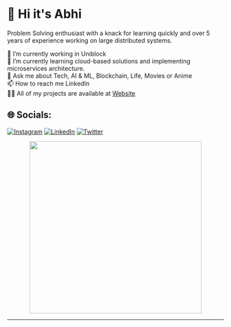 # 💫 Hi it's Abhi
Problem Solving enthusiast with a knack for learning quickly and over 5 years of experience working on large distributed systems.


🔭 I’m currently working in Uniblock<br>🌱 I’m currently learning cloud-based solutions and implementing microservices architecture.<br>💬 Ask me about Tech, AI & ML, Blockchain, Life, Movies or Anime<br>📫 How to reach me LinkedIn<br>👨‍💻 All of my projects are available at [Website](https://abhin-ch.carrd.co) <be>

## 🌐 Socials:
[![Instagram](https://img.shields.io/badge/Instagram-%23E4405F.svg?logo=Instagram&logoColor=white)](https://instagram.com/abhinav6325) [![LinkedIn](https://img.shields.io/badge/LinkedIn-%230077B5.svg?logo=linkedin&logoColor=white)](https://linkedin.com/in/abhin-ch) [![Twitter](https://img.shields.io/badge/Twitter-%231DA1F2.svg?logo=Twitter&logoColor=white)](https://twitter.com/Abhinav32511307) 


<div align="center">
    <img src='https://randommeme-five.vercel.app/' style="height: 400px;"/>
</div>

----
<!-- Proudly created with GPRM ( https://gprm.itsvg.in ) -->
